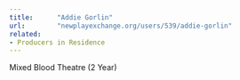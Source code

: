 ```yaml
---
title:      "Addie Gorlin"
url:        "newplayexchange.org/users/539/addie-gorlin"
related:
- Producers in Residence
---
```


Mixed Blood Theatre (2 Year)
